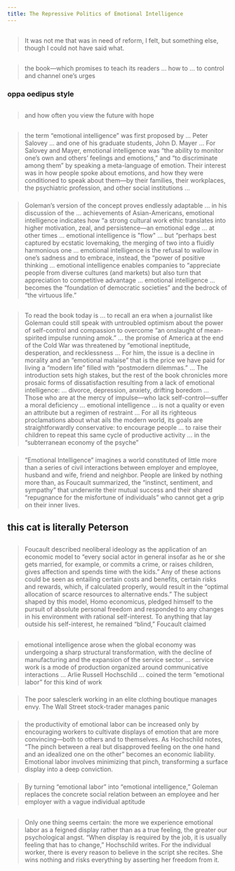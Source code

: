 ```yaml
---
title: The Repressive Politics of Emotional Intelligence
---
```


##
> It was not me that was in need of reform, I felt, but something else, though I could not have said what.
##
> the book—which promises to teach its readers ... how to ... to control and channel one’s urges
### oppa oedipus style
##
> and how often you view the future with hope
## 
> the term “emotional intelligence” was first proposed by ... Peter Salovey ... and one of his graduate students, John D. Mayer ... For Salovey and Mayer, emotional intelligence was “the ability to monitor one’s own and others’ feelings and emotions,” and “to discriminate among them” by speaking a meta-language of emotion. Their interest was in how people spoke about emotions, and how they were conditioned to speak about them—by their families, their workplaces, the psychiatric profession, and other social institutions ...
### 
> Goleman’s version of the concept proves endlessly adaptable ... in his discussion of the ... achievements of Asian-Americans, emotional intelligence indicates how “a strong cultural work ethic translates into higher motivation, zeal, and persistence—an emotional edge ... at other times ... emotional intelligence is "flow" ... but “perhaps best captured by ecstatic lovemaking, the merging of two into a fluidly harmonious one ... emotional intelligence is the refusal to wallow in one’s sadness and to embrace, instead, the “power of positive thinking ... emotional intelligence enables companies to “appreciate people from diverse cultures (and markets) but also turn that appreciation to competitive advantage ... emotional intelligence ... becomes the “foundation of democratic societies” and the bedrock of “the virtuous life.”
##
> To read the book today is ... to recall an era when a journalist like Goleman could still speak with untroubled optimism about the power of self-control and compassion to overcome “an onslaught of mean-spirited impulse running amok.” ... the promise of America at the end of the Cold War was threatened by “emotional ineptitude, desperation, and recklessness ... For him, the issue is a decline in morality and an “emotional malaise” that is the price we have paid for living a “modern life” filled with “postmodern dilemmas.” ... The introduction sets high stakes, but the rest of the book chronicles more prosaic forms of dissatisfaction resulting from a lack of emotional intelligence: ... divorce, depression, anxiety, drifting boredom ... Those who are at the mercy of impulse—who lack self-control—suffer a moral deficiency ... emotional intelligence ... is not a quality or even an attribute but a regimen of restraint ... For all its righteous proclamations about what ails the modern world, its goals are straightforwardly conservative: to encourage people ... to raise their children to repeat this same cycle of productive activity ... in the “subterranean economy of the psyche”
### 
> “Emotional Intelligence” imagines a world constituted of little more than a series of civil interactions between employer and employee, husband and wife, friend and neighbor. People are linked by nothing more than, as Foucault summarized, the “instinct, sentiment, and sympathy” that underwrite their mutual success and their shared “repugnance for the misfortune of individuals” who cannot get a grip on their inner lives.
## this cat is literally Peterson
## 
> Foucault described neoliberal ideology as the application of an economic model to “every social actor in general insofar as he or she gets married, for example, or commits a crime, or raises children, gives affection and spends time with the kids.” Any of these actions could be seen as entailing certain costs and benefits, certain risks and rewards, which, if calculated properly, would result in the “optimal allocation of scarce resources to alternative ends.” The subject shaped by this model, Homo economicus, pledged himself to the pursuit of absolute personal freedom and responded to any changes in his environment with rational self-interest. To anything that lay outside his self-interest, he remained “blind,” Foucault claimed
##
> emotional intelligence arose when the global economy was undergoing a sharp structural transformation, with the decline of manufacturing and the expansion of the service sector ... service work is a mode of production organized around communicative interactions ... Arlie Russell Hochschild ... coined the term “emotional labor” for this kind of work
###
> The poor salesclerk working in an elite clothing boutique manages envy. The Wall Street stock-trader manages panic
###
> the productivity of emotional labor can be increased only by encouraging workers to cultivate displays of emotion that are more convincing—both to others and to themselves. As Hochschild notes, “The pinch between a real but disapproved feeling on the one hand and an idealized one on the other” becomes an economic liability. Emotional labor involves minimizing that pinch, transforming a surface display into a deep conviction.
###
> By turning “emotional labor” into “emotional intelligence,” Goleman replaces the concrete social relation between an employee and her employer with a vague individual aptitude
## 
> Only one thing seems certain: the more we experience emotional labor as a feigned display rather than as a true feeling, the greater our psychological angst. “When display is required by the job, it is usually feeling that has to change,” Hochschild writes. For the individual worker, there is every reason to believe in the script she recites. She wins nothing and risks everything by asserting her freedom from it.
##
##
##
##
##
##
##
##
##
##
##
##
##
##
##
